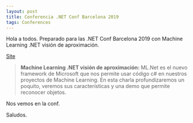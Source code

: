 ```yaml
---
layout: post
title: Conferencia .NET Conf Barcelona 2019
tags: Conferences
---
```


Hola a todos. Preparado para las .NET Conf Barcelona 2019 con Machine Learning .NET visión de aproximación.

[Site](https://netconfbcn.azurewebsites.net/)

>**Machine Learning .NET visión de aproximación:**
ML.Net es el nuevo framework de Microsoft que nos permite usar código c# en nuestros proyectos de Machine Learning. En esta charla profundizaremos un poquito, veremos sus características y una demo que permite reconocer objetos.

Nos vemos en la conf.

Saludos.